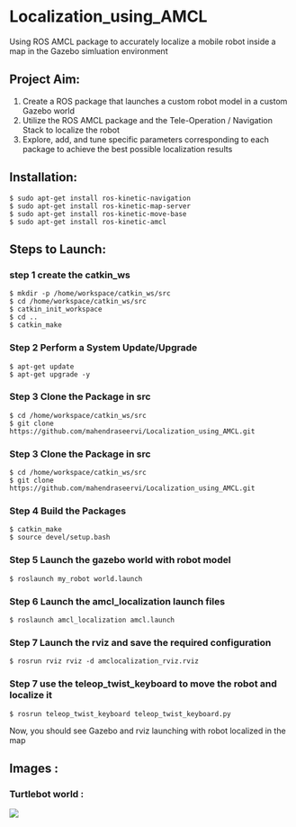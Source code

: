 # Localization_using_AMCL
Using ROS AMCL package to accurately localize a mobile robot inside a map in the Gazebo simluation environment

## Project Aim:
1. Create a ROS package that launches a custom robot model in a custom Gazebo world
2. Utilize the ROS AMCL package and the Tele-Operation / Navigation Stack to localize the robot
3. Explore, add, and tune specific parameters corresponding to each package to achieve the best possible localization results

## Installation:
```
$ sudo apt-get install ros-kinetic-navigation
$ sudo apt-get install ros-kinetic-map-server
$ sudo apt-get install ros-kinetic-move-base
$ sudo apt-get install ros-kinetic-amcl
```

## Steps to Launch:
### step 1 create the catkin_ws
```
$ mkdir -p /home/workspace/catkin_ws/src
$ cd /home/workspace/catkin_ws/src
$ catkin_init_workspace
$ cd ..
$ catkin_make
```

### Step 2 Perform a System Update/Upgrade
```
$ apt-get update
$ apt-get upgrade -y
```
### Step 3 Clone the Package in src
```
$ cd /home/workspace/catkin_ws/src
$ git clone https://github.com/mahendraseervi/Localization_using_AMCL.git
```
### Step 3 Clone the Package in src
```
$ cd /home/workspace/catkin_ws/src
$ git clone https://github.com/mahendraseervi/Localization_using_AMCL.git
```
### Step 4 Build the Packages
```
$ catkin_make
$ source devel/setup.bash
```
### Step 5 Launch the gazebo world with robot model
```
$ roslaunch my_robot world.launch 
```
### Step 6 Launch the amcl_localization launch files
```
$ roslaunch amcl_localization amcl.launch
```
### Step 7 Launch the rviz and save the required configuration
```
$ rosrun rviz rviz -d amclocalization_rviz.rviz 
```
### Step 7 use the teleop_twist_keyboard to move the robot and localize it
```
$ rosrun teleop_twist_keyboard teleop_twist_keyboard.py 
```
Now, you should see Gazebo and rviz launching with robot localized in the map

## Images :
### Turtlebot world :
![](images/gazebo.png)


